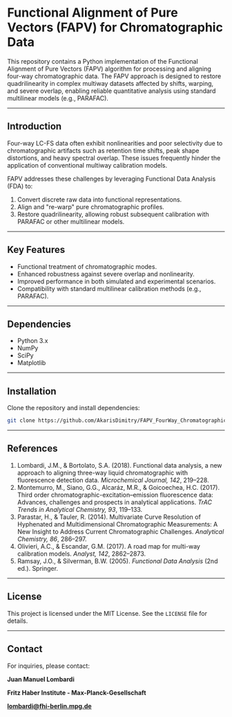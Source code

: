 # Functional Alignment of Pure Vectors (FAPV) for Chromatographic Data

This repository contains a Python implementation of the Functional Alignment of Pure Vectors (FAPV) algorithm for processing and aligning four-way chromatographic data. The FAPV approach is designed to restore quadrilinearity in complex multiway datasets affected by shifts, warping, and severe overlap, enabling reliable quantitative analysis using standard multilinear models (e.g., PARAFAC).

---

## Introduction

Four-way LC-FS data often exhibit nonlinearities and poor selectivity due to chromatographic artifacts such as retention time shifts, peak shape distortions, and heavy spectral overlap. These issues frequently hinder the application of conventional multiway calibration models.

FAPV addresses these challenges by leveraging Functional Data Analysis (FDA) to:

1. Convert discrete raw data into functional representations.
2. Align and "re-warp" pure chromatographic profiles.
3. Restore quadrilinearity, allowing robust subsequent calibration with PARAFAC or other multilinear models.

---

## Key Features

- Functional treatment of chromatographic modes.
- Enhanced robustness against severe overlap and nonlinearity.
- Improved performance in both simulated and experimental scenarios.
- Compatibility with standard multilinear calibration methods (e.g., PARAFAC).

---

## Dependencies

- Python 3.x
- NumPy
- SciPy
- Matplotlib 

---

## Installation

Clone the repository and install dependencies:

```bash
git clone https://github.com/AkarisDimitry/FAPV_FourWay_Chromatographic_Alignment.git
```


---

## References

1. Lombardi, J.M., & Bortolato, S.A. (2018). Functional data analysis, a new approach to aligning three-way liquid chromatographic with fluorescence detection data. *Microchemical Journal, 142*, 219–228.
2. Montemurro, M., Siano, G.G., Alcaráz, M.R., & Goicoechea, H.C. (2017). Third order chromatographic-excitation–emission fluorescence data: Advances, challenges and prospects in analytical applications. *TrAC Trends in Analytical Chemistry, 93*, 119–133.
3. Parastar, H., & Tauler, R. (2014). Multivariate Curve Resolution of Hyphenated and Multidimensional Chromatographic Measurements: A New Insight to Address Current Chromatographic Challenges. *Analytical Chemistry, 86*, 286–297.
4. Olivieri, A.C., & Escandar, G.M. (2017). A road map for multi-way calibration models. *Analyst, 142*, 2862–2873.
5. Ramsay, J.O., & Silverman, B.W. (2005). *Functional Data Analysis* (2nd ed.). Springer.

---

## License

This project is licensed under the MIT License. See the `LICENSE` file for details.

---

## Contact

For inquiries, please contact:

**Juan Manuel Lombardi**

**Fritz Haber Institute - Max-Planck-Gesellschaft**

**lombardi@fhi-berlin.mpg.de**


